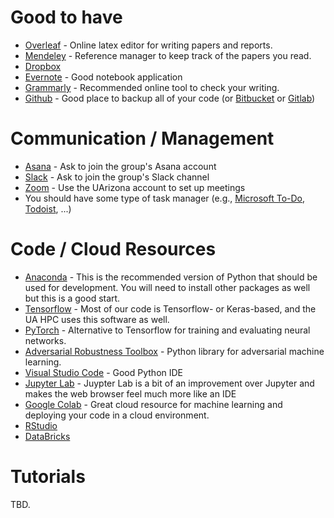 # Good to have  
* [Overleaf](https://www.overleaf.com/project) - Online latex editor for writing papers and reports.
* [Mendeley](https://www.mendeley.com/) - Reference manager to keep track of the papers you read. 
* [Dropbox](https://www.dropbox.com/)
* [Evernote](https://evernote.com/) - Good notebook application 
* [Grammarly](https://app.grammarly.com/) - Recommended online tool to check your writing. 
* [Github](https://github.com/) - Good place to backup all of your code (or [Bitbucket](https://bitbucket.org) or [Gitlab](https://about.gitlab.com/))


# Communication / Management 
* [Asana](https://app.asana.com/) - Ask to join the group's Asana account  
* [Slack](https://slack.com/) - Ask to join the group's Slack channel 
* [Zoom](http://zoom.arizona.edu/) - Use the UArizona account to set up meetings 
* You should have some type of task manager (e.g., [Microsoft To-Do](https://todo.microsoft.com/), [Todoist](https://todoist.com/), ...)


# Code / Cloud Resources 
* [Anaconda](https://www.anaconda.com/) - This is the recommended version of Python that should be used for development. You will need to install other packages as well but this is a good start. 
* [Tensorflow](https://www.tensorflow.org/) - Most of our code is Tensorflow- or Keras-based, and the UA HPC uses this software as well. 
* [PyTorch](https://pytorch.org/) - Alternative to Tensorflow for training and evaluating neural networks.
* [Adversarial Robustness Toolbox](https://github.com/Trusted-AI/adversarial-robustness-toolbox) - Python library for adversarial machine learning.  
* [Visual Studio Code](https://code.visualstudio.com/) - Good Python IDE
* [Jupyter Lab](https://jupyterlab.readthedocs.io/en/stable/) - Juypter Lab is a bit of an improvement over Jupyter and makes the web browser feel much more like an IDE
* [Google Colab](https://colab.research.google.com/) - Great cloud resource for machine learning and deploying your code in a cloud environment. 
* [RStudio](https://rstudio.com/) 
* [DataBricks](https://community.cloud.databricks.com/login.html)


# Tutorials 
TBD.


